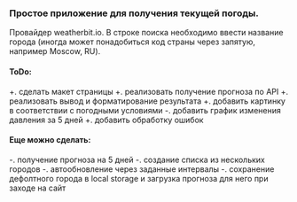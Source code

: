 ### Простое приложение для получения текущей погоды.
Провайдер weatherbit.io.
В строке поиска необходимо ввести название города (иногда может понадобиться код страны через запятую, например Moscow, RU).
#### ToDo:
+. сделать макет страницы
+. реализовать получение прогноза по API
+. реализовать вывод и форматирование результата
+. добавить картинку в соответствии с погодными условиями
-. добавить график изменения давления за 5 дней
+. добавить обработку ошибок
#### Еще можно сделать:
-. получение прогноза на 5 дней
-. создание списка из нескольких городов
-. автообновление через заданные интервалы
-. сохранение дефолтного города в local storage и загрузка прогноза для него при заходе на сайт